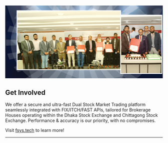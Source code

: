 ![Open Source at FSys Tech Ltd](https://github.com/fsystech/.github/blob/main/images/fix-certification.jpg) 

## Get Involved

We offer a secure and ultra-fast Dual Stock Market Trading platform seamlessly integrated with FIX/ITCH/FAST APIs, tailored for Brokerage Houses operating within the Dhaka Stock Exchange and Chittagong Stock Exchange. Performance & accuracy is our priority, with no compromises.


Visit [fsys.tech](https://fsys.tech) to learn more!

----